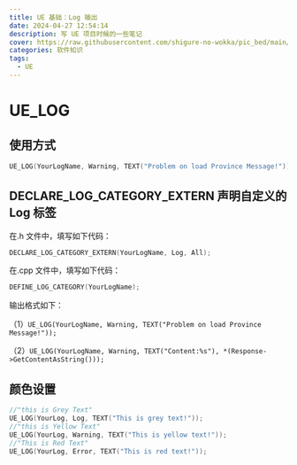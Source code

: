 ```yaml
---
title: UE 基础：Log 输出
date: 2024-04-27 12:54:14
description: 写 UE 项目时候的一些笔记
cover: https://raw.githubusercontent.com/shigure-no-wokka/pic_bed/main/imgs/family_engine.jpg
categories: 软件知识
tags:
  - UE
---
```


# UE_LOG

## 使用方式

```cpp
UE_LOG(YourLogName, Warning, TEXT("Problem on load Province Message!"));
```

## DECLARE_LOG_CATEGORY_EXTERN 声明自定义的 Log 标签

在.h 文件中，填写如下代码：

```cpp
DECLARE_LOG_CATEGORY_EXTERN(YourLogName, Log, All);
```

在.cpp 文件中，填写如下代码：

```cpp
DEFINE_LOG_CATEGORY(YourLogName);
```

输出格式如下：

（1）`UE_LOG(YourLogName, Warning, TEXT("Problem on load Province Message!"));`

（2）`UE_LOG(YourLogName, Warning, TEXT("Content:%s"), *(Response->GetContentAsString()));`

## 颜色设置

```cpp
//"this is Grey Text"
UE_LOG(YourLog, Log, TEXT("This is grey text!"));
//"this is Yellow Text"
UE_LOG(YourLog, Warning, TEXT("This is yellow text!"));
//"This is Red Text"
UE_LOG(YourLog, Error, TEXT("This is red text!"));
```



